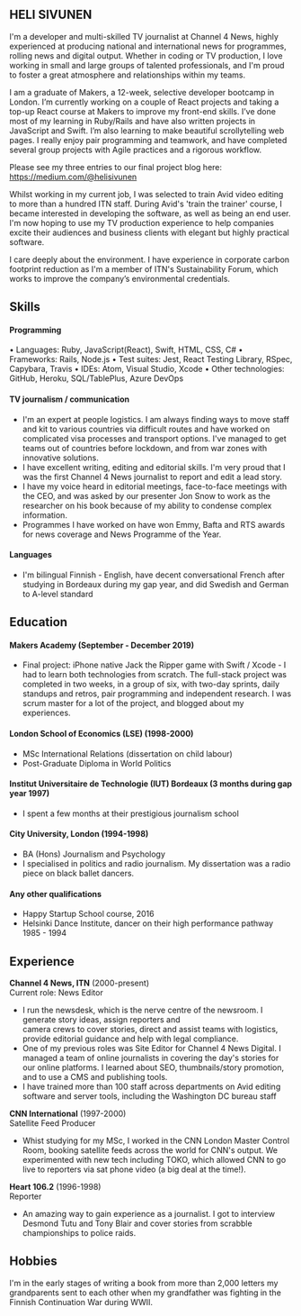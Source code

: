 ## HELI SIVUNEN

I'm a developer and multi-skilled TV journalist at Channel 4 News, highly experienced at producing 
national and international news for programmes, rolling news and digital output. Whether in coding 
or TV production, I love working in small and large groups of talented professionals, and I'm proud 
to foster a great atmosphere and relationships within my teams. 

I am a graduate of Makers, a 12-week, selective developer bootcamp in London. I’m currently working on 
a couple of React projects and taking a top-up React course at Makers to improve my front-end skills. 
I’ve done most of my learning in Ruby/Rails and have also written projects in JavaScript and Swift. 
I’m also learning to make beautiful scrollytelling web pages. I really enjoy pair programming and 
teamwork, and have completed several group projects with Agile practices and a rigorous workflow.

Please see my three entries to our final project blog here: https://medium.com/@helisivunen

Whilst working in my current job, I was selected to train Avid video editing to more than a hundred 
ITN staff. During Avid's 'train the trainer' course, I became interested in developing the software, 
as well as being an end user. I'm now hoping to use my TV production experience to help companies 
excite their audiences and business clients with elegant but highly practical software.

I care deeply about the environment. I have experience in corporate carbon footprint reduction as I'm a 
member of ITN's Sustainability Forum, which works to improve the company’s environmental credentials.

## Skills

#### Programming

•	Languages: Ruby, JavaScript(React), Swift, HTML, CSS, C# 
•	Frameworks: Rails, Node.js 
•	Test suites: Jest, React Testing Library, RSpec, Capybara, Travis 
•	IDEs: Atom, Visual Studio, Xcode 
•	Other technologies: GitHub, Heroku, SQL/TablePlus, Azure DevOps  

#### TV journalism / communication

- I'm an expert at people logistics. I am always finding ways to move staff and kit to various countries 
via difficult routes and have worked on complicated visa processes and transport options. I've managed to 
get teams out of countries before lockdown, and from war zones with innovative solutions. 
- I have excellent writing, editing and editorial skills. I'm very proud that I was the first Channel 4 News 
journalist to report and edit a lead story.
- I have my voice heard in editorial meetings, face-to-face meetings with the CEO, and was asked by our 
presenter Jon Snow to work as the researcher on his book because of my ability to condense complex information. 
- Programmes I have worked on have won Emmy, Bafta and RTS awards for news coverage and News Programme of 
the Year.

#### Languages

- I'm bilingual Finnish - English, have decent conversational French after studying in Bordeaux during my 
gap year, and did Swedish and German to A-level standard

## Education

#### Makers Academy (September - December 2019)

- Final project: iPhone native Jack the Ripper game with Swift / Xcode - I had to learn both technologies 
from scratch. The full-stack project was completed in two weeks, in a group of six, with two-day sprints, 
daily standups and retros, pair programming and independent research. I was scrum master for a lot of the 
project, and blogged about my experiences.

#### London School of Economics (LSE) (1998-2000)

- MSc International Relations (dissertation on child labour)
- Post-Graduate Diploma in World Politics

#### Institut Universitaire de Technologie (IUT) Bordeaux (3 months during gap year 1997)

- I spent a few months at their prestigious journalism school

#### City University, London (1994-1998)

- BA (Hons) Journalism and Psychology
- I specialised in politics and radio journalism. My dissertation was a radio piece on black ballet dancers.

#### Any other qualifications

- Happy Startup School course, 2016 
- Helsinki Dance Institute, dancer on their high performance pathway 1985 - 1994

## Experience

**Channel 4 News, ITN** (2000-present)    
Current role: News Editor 
- I run the newsdesk, which is the nerve centre of the newsroom. I generate story ideas, assign reporters and  
camera crews to cover stories, direct and assist teams with logistics, provide editorial guidance and help with 
legal compliance. 
- One of my previous roles was Site Editor for Channel 4 News Digital. I managed a team of online journalists 
in covering the day's stories for our online platforms. I learned about SEO, thumbnails/story promotion, 
and to use a CMS and publishing tools.
- I have trained more than 100 staff across departments on Avid editing software and server tools, including 
the Washington DC bureau staff

**CNN International** (1997-2000)   
Satellite Feed Producer
-	Whist studying for my MSc, I worked in the CNN London Master Control Room, booking satellite feeds across 
the world for CNN's output. We experimented with new tech including TOKO, which allowed CNN to go live to 
reporters via sat phone video (a big deal at the time!).

**Heart 106.2** (1996-1998)   
Reporter 
- An amazing way to gain experience as a journalist. I got to interview Desmond Tutu and Tony Blair and cover 
stories from scrabble championships to police raids.

## Hobbies
I'm in the early stages of writing a book from more than 2,000 letters my grandparents sent to each other when 
my grandfather was fighting in the Finnish Continuation War during WWII.

